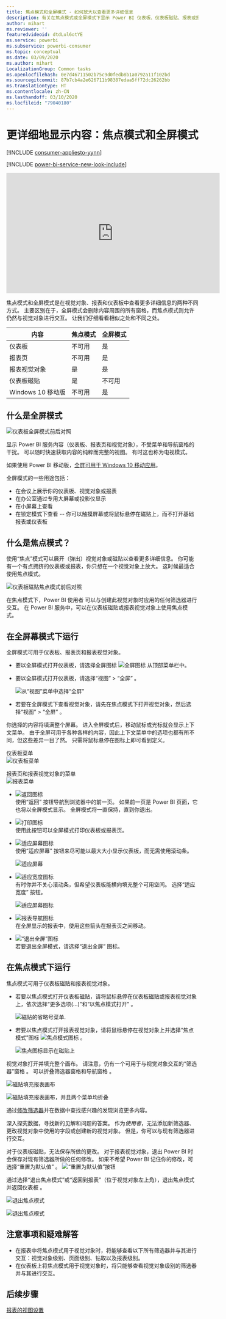 ```yaml
---
title: 焦点模式和全屏模式 - 如何放大以查看更多详细信息
description: 有关在焦点模式或全屏模式下显示 Power BI 仪表板、仪表板磁贴、报表或报表视觉对象的文档
author: mihart
ms.reviewer: ''
featuredvideoid: dtdLul6otYE
ms.service: powerbi
ms.subservice: powerbi-consumer
ms.topic: conceptual
ms.date: 03/09/2020
ms.author: mihart
LocalizationGroup: Common tasks
ms.openlocfilehash: 0e7d46711502b75c9d0fedb8b1a0792a11f102bd
ms.sourcegitcommit: 87b7cb4a2e626711b98387edaa5ff72dc26262bb
ms.translationtype: HT
ms.contentlocale: zh-CN
ms.lasthandoff: 03/10/2020
ms.locfileid: "79040180"
---
```

# <a name="display-content-in-more-detail-focus-mode-and-full-screen-mode"></a>更详细地显示内容：焦点模式和全屏模式

[!INCLUDE [consumer-appliesto-yynn](../includes/consumer-appliesto-yynn.md)]

[!INCLUDE [power-bi-service-new-look-include](../includes/power-bi-service-new-look-include.md)]    

<iframe width="560" height="315" src="https://www.youtube.com/embed/dtdLul6otYE" frameborder="0" allowfullscreen></iframe>

焦点模式和全屏模式是在视觉对象、报表和仪表板中查看更多详细信息的两种不同方式。  主要区别在于，全屏模式会删除内容周围的所有窗格，而焦点模式则允许仍然与视觉对象进行交互。 让我们仔细看看相似之处和不同之处。  

|内容    | 焦点模式  |全屏模式  |
|---------|---------|----------------------|
|仪表板     |   不可用     | 是 |
|报表页   | 不可用  | 是|
|报表视觉对象 | 是    | 是 |
|仪表板磁贴 | 是    | 不可用 |
|Windows 10 移动版 | 不可用 | 是 |

## <a name="what-is-full-screen-mode"></a>什么是全屏模式

![仪表板全屏模式前后对照](media/end-user-focus/power-bi-dashboards-focus.png)

显示 Power BI 服务内容（仪表板、报表页和视觉对象），不受菜单和导航窗格的干扰。  可以随时快速获取内容的纯粹而完整的视图。 有时这也称为电视模式。   

如果使用 Power BI 移动版，[全屏可用于 Windows 10 移动应用](./mobile/mobile-windows-10-app-presentation-mode.md)。 

全屏模式的一些用途包括：

* 在会议上展示你的仪表板、视觉对象或报表
* 在办公室通过专用大屏幕或投影仪显示
* 在小屏幕上查看
* 在锁定模式下查看 -- 你可以触摸屏幕或将鼠标悬停在磁贴上，而不打开基础报表或仪表板

## <a name="what-is-focus-mode"></a>什么是焦点模式？

使用“焦点”模式可以展开（弹出）视觉对象或磁贴以查看更多详细信息。  你可能有一个有点拥挤的仪表板或报表，你只想在一个视觉对象上放大。  这时候最适合使用焦点模式。  

![仪表板磁贴焦点模式前后对照](media/end-user-focus/power-bi-compare-dash.png)

在焦点模式下，Power BI 使用者  可以与创建此视觉对象时应用的任何筛选器进行交互。  在 Power BI 服务中，可以在仪表板磁贴或报表视觉对象上使用焦点模式。

## <a name="working-in-full-screen-mode"></a>在全屏幕模式下运行

全屏模式可用于仪表板、报表页和报表视觉对象。 

- 要以全屏模式打开仪表板，请选择全屏图标 ![全屏图标](media/end-user-focus/power-bi-full-screen-icon.png) 从顶部菜单栏中。 

- 要以全屏模式打开仪表板，请选择“视图” > “全屏”   。

    ![从“视图”菜单中选择“全屏”](media/end-user-focus/power-bi-view.png)


- 若要在全屏模式下查看视觉对象，请先在焦点模式下打开视觉对象，然后选择“视图” > “全屏”   。  


你选择的内容将填满整个屏幕。    进入全屏模式后，移动鼠标或光标就会显示上下文菜单。 由于全屏可用于各种各样的内容，因此上下文菜单中的选项也都有所不同，但这些差异一目了然。  只需将鼠标悬停在图标上即可看到定义。

仪表板菜单    
![仪表板菜单](media/end-user-focus/power-bi-full-screen-dash.png)    

报表页和报表视觉对象的菜单    
![报表菜单](media/end-user-focus/power-bi-report-full-screen.png)    

  * ![返回图标](media/end-user-focus/power-bi-back-icon.png)    
  使用“返回”  按钮导航到浏览器中的前一页。 如果前一页是 Power BI 页面，它也将以全屏模式显示。  全屏模式将一直保持，直到你退出。

  * ![打印图标](media/end-user-focus/power-bi-print-icon.png)    
  使用此按钮可以全屏模式打印仪表板或报表页。

  * ![适应屏幕图标](media/end-user-focus/power-bi-fit-to-screen-icon.png)    
    使用“适应屏幕”  按钮来尽可能以最大大小显示仪表板，而无需使用滚动条。  

    ![适应屏幕](media/end-user-focus/power-bi-fit-screen.png)

  * ![适应宽度图标](media/end-user-focus/power-bi-fit-width.png)       
    有时你并不关心滚动条，但希望仪表板能横向填充整个可用空间。 选择“适应宽度”  按钮。    

    ![适应屏幕图标](media/end-user-focus/power-bi-fit-to-width-new.png)

  * ![报表导航图标](media/end-user-focus/power-bi-report-nav2.png)       
    在全屏显示的报表中，使用这些箭头在报表页之间移动。    
  * ![“退出全屏”图标](media/end-user-focus/exit-fullscreen-new.png)     
  若要退出全屏模式，请选择“退出全屏”  图标。

      

## <a name="working-in-focus-mode"></a>在焦点模式下运行

焦点模式可用于仪表板磁贴和报表视觉对象。 

- 若要以焦点模式打开仪表板磁贴，请将鼠标悬停在仪表板磁贴或报表视觉对象上，依次选择“更多选项(…)”和“以焦点模式打开”   。

    ![磁贴的省略号菜单](media/end-user-focus/power-bi-dashboard-focus.png). 

- 若要以焦点模式打开报表视觉对象，请将鼠标悬停在视觉对象上并选择“焦点模式”图标 ![焦点模式图标](media/end-user-focus/pbi_popout.jpg)  。  

   ![焦点图标显示在磁贴上](media/end-user-focus/power-bi-hover-focus-icon.png)



视觉对象打开并填充整个画布。 请注意，仍有一个可用于与视觉对象交互的“筛选器”窗格  。 可以折叠筛选器窗格和导航窗格  。

   ![磁贴填充报表画布](media/end-user-focus/power-bi-focus-filter.png)


   ![磁贴填充报表画布，并且两个菜单均折叠](media/end-user-focus/power-bi-menu-collapse.png)  

通过[修改筛选器](end-user-report-filter.md)并在数据中查找感兴趣的发现浏览更多内容。  

深入探究数据，寻找新的见解和问题的答案。 作为*使用者*，无法添加新筛选器、更改视觉对象中使用的字段或创建新的视觉对象。  但是，你可以与现有筛选器进行交互。 

对于仪表板磁贴，无法保存所做的更改。 对于报表视觉对象，退出 Power BI 时会保存对现有筛选器所做的任何修改。 如果不希望 Power BI 记住你的修改，可选择“重置为默认值”  。 ![“重置为默认值”按钮](media/end-user-focus/power-bi-resets.png)  

通过选择“退出焦点模式”或“返回到报表”（位于视觉对象左上角），退出焦点模式并返回仪表板   。

![退出焦点模式](media/end-user-focus/power-bi-exit.png)    

![退出焦点模式](media/end-user-focus/power-bi-back-to-report.png)  

## <a name="considerations-and-troubleshooting"></a>注意事项和疑难解答

* 在报表中将焦点模式用于视觉对象时，将能够查看以下所有筛选器并与其进行交互：视觉对象级别、页面级别、钻取以及报表级别。    
* 在仪表板上将焦点模式用于视觉对象时，将只能够查看视觉对象级别的筛选器并与其进行交互。

## <a name="next-steps"></a>后续步骤

[报表的视图设置](end-user-report-view.md)